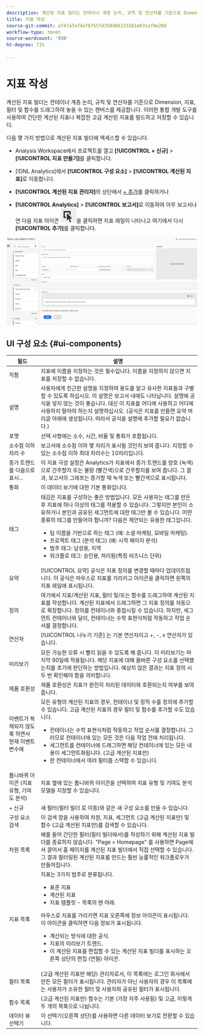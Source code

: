 ```yaml
---
description: 계산된 지표 빌더는 컨테이너 계층 논리, 규칙 및 연산자를 기준으로 Dimension, 지표, 필터 및 함수를 드래그하여 놓을 수 있는 캔버스를 제공합니다. 이러한 통합 개발 도구를 사용하여 간단한 계산된 지표나 복잡한 고급 계산된 지표를 빌드하고 저장할 수 있습니다.
title: 지표 작성
source-git-commit: a747a7e7def6f55fd350406125581e631af9e208
workflow-type: tm+mt
source-wordcount: '930'
ht-degree: 71%

---
```


# 지표 작성

계산된 지표 빌더는 컨테이너 계층 논리, 규칙 및 연산자를 기준으로 Dimension, 지표, 필터 및 함수를 드래그하여 놓을 수 있는 캔버스를 제공합니다. 이러한 통합 개발 도구를 사용하여 간단한 계산된 지표나 복잡한 고급 계산된 지표를 빌드하고 저장할 수 있습니다.

다음 몇 가지 방법으로 계산된 지표 빌더에 액세스할 수 있습니다.

* Analysis Workspace에서 프로젝트를 열고 **[!UICONTROL + 신규]** > **[!UICONTROL 지표 만들기]**&#x200B;를 클릭합니다.
* [!DNL Analytics]에서 **[!UICONTROL 구성 요소]** > **[!UICONTROL 계산된 지표]**&#x200B;로 이동합니다.

* **[!UICONTROL 계산된 지표 관리자]**&#x200B;의 상단에서 [+ 추가](/help/components/calc-metrics/cm-workflow/cm-manager.md)를 클릭하거나

* **[!UICONTROL Analytics]** > **[!UICONTROL 보고서]**&#x200B;로 이동하여 아무 보고서나 연 다음 지표 아이콘 ![](assets/metrics_icon.png)을 클릭하면 지표 레일이 나타나고 여기에서 다시 **[!UICONTROL 추가]**&#x200B;를 클릭합니다.

![](assets/cm_builder_ui.png)

## UI 구성 요소 {#ui-components}

| 필드 | 설명 |
| --- | --- |
| 직함 | 지표에 이름을 지정하는 것은 필수입니다. 이름을 지정하지 않으면 지표를 저장할 수 없습니다. |
| 설명 | 사용자에게 친근한 설명을 지정하여 용도를 알고 유사한 지표들과 구별할 수 있도록 하십시오. 이 설명은 보고서 내에도 나타납니다. 설명에 공식을 넣지 않는 것이 좋습니다. 대신 이 지표를 어디에 사용하고 어디에 사용하지 말아야 하는지 설명하십시오. (공식은 지표를 만들면 요약 머리글 아래에 생성됩니다. 따라서 공식을 설명에 추가할 필요가 없습니다.) |
| 포맷 | 선택 사항에는 소수, 시간, 비율 및 통화가 포함됩니다. |
| 소수점 이하 자리 수 | 보고서에 소수점 이하 몇 자리가 표시될 것인지 보여 줍니다. 지정할 수 있는 소수점 이하 최대 자리수는 10자리입니다. |
| 증가 트렌드를 다음으로 표시... | 이 지표 극성 설정은 Analytics가 지표에서 증가 트렌드를 양호 (녹색)으로 간주할지 또는 불량 (빨간색)으로 간주할지를 보여 줍니다. 그 결과, 보고서의 그래프는 증가할 때 녹색 또는 빨간색으로 표시됩니다. |
| 통화 | 이 데이터 보기에 대한 기본 통화입니다. |
| 태그 | 태깅은 지표를 구성하는 좋은 방법입니다. 모든 사용자는 태그를 만든 후 지표에 하나 이상의 태그를 적용할 수 있습니다. 그렇지만 본인이 소유하거나 본인과 공유된 세그먼트에 대한 태그만 볼 수 있습니다. 어떤 종류의 태그를 만들어야 합니까? 다음은 제안되는 유용한 태그입니다.<ul><li>팀 이름을 기반으로 하는 태그 (예: 소셜 마케팅, 모바일 마케팅).</li><li>프로젝트 태그 (분석 태그) (예: 시작 페이지 분석)</li><li>범주 태그: 남성용, 지역</li><li>워크플로 태그: 승인용, 처리됨(특정 비즈니스 단위)</li></ul> |
| 요약 | [!UICONTROL 요약] 공식은 지표 정의를 변경할 때마다 업데이트됩니다. 이 공식은 마우스로 지표를 가리키고  아이콘을 클릭하면 왼쪽의 지표 레일에 표시됩니다. |
| 정의 | 여기에서 지표/계산된 지표, 필터 및/또는 함수를 드래그하여 계산된 지표를 작성합니다. 계산된 지표에서 드래그하면 그 지표 정의를 자동으로 확장합니다. 정의를 컨테이너와 중첩시킬 수 있습니다. 하지만, 세그먼트 컨테이너와 달리, 컨테이너는 수학 표현식처럼 작동하고 작업 순서를 결정합니다. |
| 연산자 | [!UICONTROL 나누기 기준] 는 기본 연산자이고 +, -, x 연산자가 있습니다. |
| 미리보기 | 모든 가능한 오류 시 빨리 읽을 수 있도록 해 줍니다. 이 미리보기는 마지막 90일에 적용됩니다. 해당 지표에 대해 올바른 구성 요소를 선택했는지를 초기에 판단하는 방법입니다. 예상치 않은 결과는 지표 정의 시 두 번 확인해야 함을 의미합니다. |
| 제품 호환성 | 제품 호환성은 지표가 완전히 처리된 데이터와 호환되는지 여부를 보여줍니다. |
| 이벤트가 복제되지 않도록 하면서 현재 이벤트 변수에 | 모든 유형의 계산된 지표의 경우, 컨테이너 및 정적 수를 정의에 추가할 수 있습니다. 고급 계산된 지표의 경우 필터 및 함수를 추가할 수도 있습니다.<ul><li>컨테이너는 수학 표현식처럼 작동하고 작업 순서를 결정합니다. 그러므로 컨테이너에 있는 모든 것은 다음 작업 전에 처리됩니다.</li><li>세그먼트를 컨테이너에 드래그하면 해당 컨테이너에 있는 모든 내용이 세그먼트화됩니다. (고급 계산된 지표만)</li><li>한 컨테이너에서 여러 필터를 스택할 수 있습니다.</li></ul> |
| 톱니바퀴 아이콘 (지표 유형,  기여도 분석) | 지표 옆에 있는 톱니바퀴 아이콘을 선택하여 지표 유형 및 기여도 분석 모델을 지정할 수 있습니다. |
| + 신규 | 새 필터(필터 빌더 로 이동)와 같은 새 구성 요소를 만들 수 있습니다. |
| 구성 요소 검색 | 이 검색 창을 사용하여 차원, 지표, 세그먼트 (고급 계산된 지표만) 및 함수 (고급 계산된 지표만)를 검색할 수 있습니다. |
| 차원 목록 | 예를 들어 간단한 필터(필터 빌더에서)를 작성하기 위해 계산된 지표 빌더를 종료하지 않습니다. &quot;Page = Homepage&quot; 를 사용하면 Page에서 끌어서 홈 페이지를 계산된 지표 빌더에서 직접 선택할 수 있습니다. 그 결과 필터링된 계산된 지표를 만드는 훨씬 능률적인 워크플로우가 만들어집니다. |
| 지표 목록 | 지표는 3가지 범주로 분류됩니다.<ul><li>표준 지표</li><li>계산된 지표</li><li>지표 템플릿 - 목록의 맨 아래.</li></ul>마우스로 지표를 가리키면 지표 오른쪽에 정보 아이콘이 표시됩니다. 이 아이콘을 클릭하면 다음 정보가 표시됩니다.<ul><li>계산되는 방식에 대한 공식.</li><li>지표의 미리보기 트렌드.</li><li>이 계산된 지표를 편집할 수 있는 계산된 지표 빌더를 표시하는 오른쪽 상단의 편집 (연필) 아이콘.</li></ul> |
| 필터 목록 | (고급 계산된 지표만 해당) 관리자로서, 이 목록에는 로그인 회사에서 만든 모든 필터가 표시됩니다. 관리자가 아닌 사용자의 경우 이 목록에는 사용자가 소유한 필터 및 사용자와 공유된 필터가 표시됩니다. |
| 함수 목록 | (고급 계산된 지표만) 함수는  기본 (가장 자주 사용됨) 및 고급, 이렇게 두 개의 목록으로 나뉩니다. |
| 데이터 뷰 선택기 | 이 선택기(오른쪽 상단)를 사용하면 다른 데이터 보기로 전환할 수 있습니다. |

